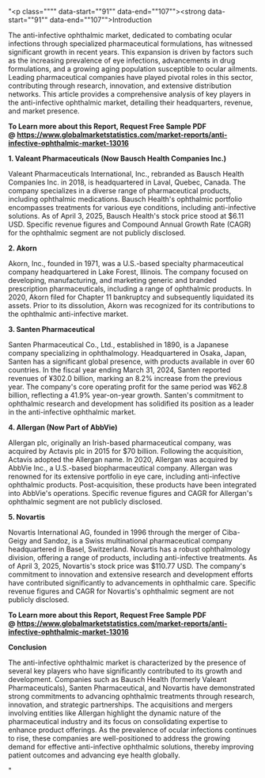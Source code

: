 "<p class="""" data-start=""91"" data-end=""107""><strong data-start=""91"" data-end=""107"">Introduction</strong></p>
<p class="""" data-start=""109"" data-end=""304""><span class=""relative -mx-px my-[-0.2rem] rounded-sm px-px py-[0.2rem]"">The anti-infective ophthalmic market, dedicated to combating ocular infections through specialized pharmaceutical formulations, has witnessed significant growth in recent years.</span> <span class=""relative -mx-px my-[-0.2rem] rounded-sm px-px py-[0.2rem]"">This expansion is driven by factors such as the increasing prevalence of eye infections, advancements in drug formulations, and a growing aging population susceptible to ocular ailments.</span> <span class=""relative -mx-px my-[-0.2rem] rounded-sm px-px py-[0.2rem]"">Leading pharmaceutical companies have played pivotal roles in this sector, contributing through research, innovation, and extensive distribution networks.</span> <span class=""relative -mx-px my-[-0.2rem] rounded-sm px-px py-[0.2rem]"">This article provides a comprehensive analysis of key players in the anti-infective ophthalmic market, detailing their headquarters, revenue, and market presence.</span></p>
<p class="""" data-start=""109"" data-end=""304""><strong>To Learn more about this Report, Request Free Sample PDF @&nbsp;<a href=""https://www.globalmarketstatistics.com/market-reports/anti-infective-ophthalmic-market-13016"">https://www.globalmarketstatistics.com/market-reports/anti-infective-ophthalmic-market-13016</a></strong></p>
<p class="""" data-start=""306"" data-end=""371""><strong data-start=""306"" data-end=""371"">1. Valeant Pharmaceuticals (Now Bausch Health Companies Inc.)</strong></p>
<p class="""" data-start=""373"" data-end=""608""><span class=""relative -mx-px my-[-0.2rem] rounded-sm px-px py-[0.2rem]"">Valeant Pharmaceuticals International, Inc., rebranded as Bausch Health Companies Inc. in 2018, is headquartered in Laval, Quebec, Canada.</span> <span class=""relative -mx-px my-[-0.2rem] rounded-sm px-px py-[0.2rem]"">The company specializes in a diverse range of pharmaceutical products, including ophthalmic medications.</span> <span class=""relative -mx-px my-[-0.2rem] rounded-sm px-px py-[0.2rem]"">Bausch Health's ophthalmic portfolio encompasses treatments for various eye conditions, including anti-infective solutions.</span> <span class=""relative -mx-px my-[-0.2rem] rounded-sm px-px py-[0.2rem]"">As of April 3, 2025, Bausch Health's stock price stood at $6.11 USD.</span> <span class=""relative -mx-px my-[-0.2rem] rounded-sm px-px py-[0.2rem]"">Specific revenue figures and Compound Annual Growth Rate (CAGR) for the ophthalmic segment are not publicly disclosed.</span></p>
<p class="""" data-start=""610"" data-end=""622""><strong data-start=""610"" data-end=""622"">2. Akorn</strong></p>
<p class="""" data-start=""624"" data-end=""829""><span class=""relative -mx-px my-[-0.2rem] rounded-sm px-px py-[0.2rem]"">Akorn, Inc., founded in 1971, was a U.S.-based specialty pharmaceutical company headquartered in Lake Forest, Illinois.</span> <span class=""relative -mx-px my-[-0.2rem] rounded-sm px-px py-[0.2rem]"">The company focused on developing, manufacturing, and marketing generic and branded prescription pharmaceuticals, including a range of ophthalmic products.</span> <span class=""relative -mx-px my-[-0.2rem] rounded-sm px-px py-[0.2rem]"">In 2020, Akorn filed for Chapter 11 bankruptcy and subsequently liquidated its assets.</span> <span class=""relative -mx-px my-[-0.2rem] rounded-sm px-px py-[0.2rem]"">Prior to its dissolution, Akorn was recognized for its contributions to the ophthalmic anti-infective market.</span></p>
<p class="""" data-start=""831"" data-end=""859""><strong data-start=""831"" data-end=""859"">3. Santen Pharmaceutical</strong></p>
<p class="""" data-start=""861"" data-end=""1146""><span class=""relative -mx-px my-[-0.2rem] rounded-sm px-px py-[0.2rem]"">Santen Pharmaceutical Co., Ltd., established in 1890, is a Japanese company specializing in ophthalmology.</span> <span class=""relative -mx-px my-[-0.2rem] rounded-sm px-px py-[0.2rem]"">Headquartered in Osaka, Japan, Santen has a significant global presence, with products available in over 60 countries.</span> <span class=""relative -mx-px my-[-0.2rem] rounded-sm px-px py-[0.2rem]"">In the fiscal year ending March 31, 2024, Santen reported revenues of &yen;302.0 billion, marking an 8.2% increase from the previous year.</span> <span class=""relative -mx-px my-[-0.2rem] rounded-sm px-px py-[0.2rem]"">The company's core operating profit for the same period was &yen;62.8 billion, reflecting a 41.9% year-on-year growth.</span> <span class=""relative -mx-px my-[-0.2rem] rounded-sm px-px py-[0.2rem]"">Santen's commitment to ophthalmic research and development has solidified its position as a leader in the anti-infective ophthalmic market.</span></p>
<p class="""" data-start=""1148"" data-end=""1184""><strong data-start=""1148"" data-end=""1184"">4. Allergan (Now Part of AbbVie)</strong></p>
<p class="""" data-start=""1186"" data-end=""1511""><span class=""relative -mx-px my-[-0.2rem] rounded-sm px-px py-[0.2rem]"">Allergan plc, originally an Irish-based pharmaceutical company, was acquired by Actavis plc in 2015 for $70 billion.</span> <span class=""relative -mx-px my-[-0.2rem] rounded-sm px-px py-[0.2rem]"">Following the acquisition, Actavis adopted the Allergan name.</span> <span class=""relative -mx-px my-[-0.2rem] rounded-sm px-px py-[0.2rem]"">In 2020, Allergan was acquired by AbbVie Inc., a U.S.-based biopharmaceutical company.</span> <span class=""relative -mx-px my-[-0.2rem] rounded-sm px-px py-[0.2rem]"">Allergan was renowned for its extensive portfolio in eye care, including anti-infective ophthalmic products.</span> <span class=""relative -mx-px my-[-0.2rem] rounded-sm px-px py-[0.2rem]"">Post-acquisition, these products have been integrated into AbbVie's operations.</span> <span class=""relative -mx-px my-[-0.2rem] rounded-sm px-px py-[0.2rem]"">Specific revenue figures and CAGR for Allergan's ophthalmic segment are not publicly disclosed.</span></p>
<p class="""" data-start=""1513"" data-end=""1528""><strong data-start=""1513"" data-end=""1528"">5. Novartis</strong></p>
<p class="""" data-start=""1530"" data-end=""1775""><span class=""relative -mx-px my-[-0.2rem] rounded-sm px-px py-[0.2rem]"">Novartis International AG, founded in 1996 through the merger of Ciba-Geigy and Sandoz, is a Swiss multinational pharmaceutical company headquartered in Basel, Switzerland.</span> <span class=""relative -mx-px my-[-0.2rem] rounded-sm px-px py-[0.2rem]"">Novartis has a robust ophthalmology division, offering a range of products, including anti-infective treatments.</span> <span class=""relative -mx-px my-[-0.2rem] rounded-sm px-px py-[0.2rem]"">As of April 3, 2025, Novartis's stock price was $110.77 USD.</span> <span class=""relative -mx-px my-[-0.2rem] rounded-sm px-px py-[0.2rem]"">The company's commitment to innovation and extensive research and development efforts have contributed significantly to advancements in ophthalmic care.</span> <span class=""relative -mx-px my-[-0.2rem] rounded-sm px-px py-[0.2rem]"">Specific revenue figures and CAGR for Novartis's ophthalmic segment are not publicly disclosed.</span></p>
<p class="""" data-start=""1530"" data-end=""1775""><strong>To Learn more about this Report, Request Free Sample PDF @&nbsp;<a href=""https://www.globalmarketstatistics.com/market-reports/anti-infective-ophthalmic-market-13016"">https://www.globalmarketstatistics.com/market-reports/anti-infective-ophthalmic-market-13016</a></strong></p>
<p class="""" data-start=""1777"" data-end=""1791""><strong data-start=""1777"" data-end=""1791"">Conclusion</strong></p>
<p class="""" data-start=""1793"" data-end=""1998""><span class=""relative -mx-px my-[-0.2rem] rounded-sm px-px py-[0.2rem]"">The anti-infective ophthalmic market is characterized by the presence of several key players who have significantly contributed to its growth and development.</span> <span class=""relative -mx-px my-[-0.2rem] rounded-sm px-px py-[0.2rem]"">Companies such as Bausch Health (formerly Valeant Pharmaceuticals), Santen Pharmaceutical, and Novartis have demonstrated strong commitments to advancing ophthalmic treatments through research, innovation, and strategic partnerships.</span> <span class=""relative -mx-px my-[-0.2rem] rounded-sm px-px py-[0.2rem]"">The acquisitions and mergers involving entities like Allergan highlight the dynamic nature of the pharmaceutical industry and its focus on consolidating expertise to enhance product offerings.</span> <span class=""relative -mx-px my-[-0.2rem] rounded-sm px-px py-[0.2rem]"">As the prevalence of ocular infections continues to rise, these companies are well-positioned to address the growing demand for effective anti-infective ophthalmic solutions, thereby improving patient outcomes and advancing eye health globally.</span></p>"
